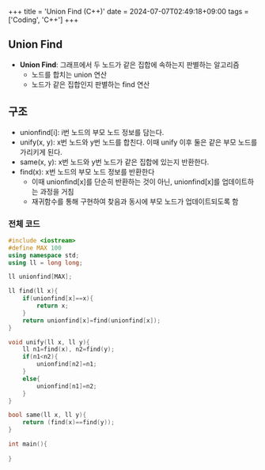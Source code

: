 +++
title = 'Union Find (C++)'
date = 2024-07-07T02:49:18+09:00
tags = ['Coding', 'C++']
+++

## Union Find
- **Union Find**: 그래프에서 두 노드가 같은 집합에 속하는지 판별하는 알고리즘
    - 노드를 합치는 union 연산
    - 노드가 같은 집합인지 판별하는 find 연산

## 구조
- unionfind[i]: i번 노드의 부모 노드 정보를 담는다.
- unify(x, y): x번 노드와 y번 노드를 합친다. 이때 unify 이후 둘은 같은 부모 노드를 가리키게 된다.
- same(x, y): x번 노드와 y번 노드가 같은 집합에 있는지 반환한다.
- find(x): x번 노드의 부모 노드 정보를 반환한다
    - 이때 unionfind[x]를 단순히 반환하는 것이 아닌, unionfind[x]를 업데이트하는 과정을 거침
    - 재귀함수를 통해 구현하여 찾음과 동시에 부모 노드가 업데이트되도록 함

### 전체 코드
```C++
#include <iostream>
#define MAX 100
using namespace std;
using ll = long long;

ll unionfind[MAX];

ll find(ll x){
    if(unionfind[x]==x){    
        return x;
    }
    return unionfind[x]=find(unionfind[x]);
}

void unify(ll x, ll y){
    ll n1=find(x), n2=find(y);
    if(n1<n2){
        unionfind[n2]=n1;
    }
    else{
        unionfind[n1]=n2;
    }
}

bool same(ll x, ll y){
    return (find(x)==find(y));
}

int main(){
    
}
```